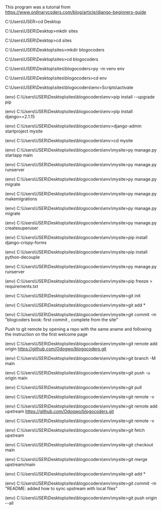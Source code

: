This program was a tutorial from 
https://www.ordinarycoders.com/blog/article/django-beginners-guide

C:\Users\USER>cd Desktop

C:\Users\USER\Desktop>mkdir sites

C:\Users\USER\Desktop>cd sites

C:\Users\USER\Desktop\sites>mkdir blogocoders

C:\Users\USER\Desktop\sites>cd blogocoders

C:\Users\USER\Desktop\sites\blogocoders>py -m venv env

C:\Users\USER\Desktop\sites\blogocoders>cd env

C:\Users\USER\Desktop\sites\blogocoders\env>Scripts\activate

(env) C:\Users\USER\Desktop\sites\blogocoders\env>pip install --upgrade pip

(env) C:\Users\USER\Desktop\sites\blogocoders\env>pip install django==2.1.15

(env) C:\Users\USER\Desktop\sites\blogocoders\env>django-admin startproject mysite

(env) C:\Users\USER\Desktop\sites\blogocoders\env>cd mysite

(env) C:\Users\USER\Desktop\sites\blogocoders\env\mysite>py manage.py startapp main

(env) C:\Users\USER\Desktop\sites\blogocoders\env\mysite>py manage.py runserver

(env) C:\Users\USER\Desktop\sites\blogocoders\env\mysite>py manage.py migrate

(env) C:\Users\USER\Desktop\sites\blogocoders\env\mysite>py manage.py makemigrations

(env) C:\Users\USER\Desktop\sites\blogocoders\env\mysite>py manage.py migrate

(env) C:\Users\USER\Desktop\sites\blogocoders\env\mysite>py manage.py createsuperuser

(env) C:\Users\USER\Desktop\sites\blogocoders\env\mysite>pip install django-crispy-forms

(env) C:\Users\USER\Desktop\sites\blogocoders\env\mysite>pip install python-decouple

(env) C:\Users\USER\Desktop\sites\blogocoders\env\mysite>py manage.py runserver

(env) C:\Users\USER\Desktop\sites\blogocoders\env\mysite>pip freeze > requirements.txt

(env) C:\Users\USER\Desktop\sites\blogocoders\env\mysite>git init


(env) C:\Users\USER\Desktop\sites\blogocoders\env\mysite>git add *



(env) C:\Users\USER\Desktop\sites\blogocoders\env\mysite>git commit -m "blogcoders book: first commit , complete from the site"


Push to git remote by opening a repo with the same aname and following the instruction on the first welcome page 


(env) C:\Users\USER\Desktop\sites\blogocoders\env\mysite>git remote add origin https://github.com/Odogwo/blogocoders.git

(env) C:\Users\USER\Desktop\sites\blogocoders\env\mysite>git branch -M main

(env) C:\Users\USER\Desktop\sites\blogocoders\env\mysite>git push -u origin main

(env) C:\Users\USER\Desktop\sites\blogocoders\env\mysite>git pull

(env) C:\Users\USER\Desktop\sites\blogocoders\env\mysite>git remote -v

(env) C:\Users\USER\Desktop\sites\blogocoders\env\mysite>git remote add upstream https://github.com/Odogwo/blogocoders.git

(env) C:\Users\USER\Desktop\sites\blogocoders\env\mysite>git remote -v

(env) C:\Users\USER\Desktop\sites\blogocoders\env\mysite>git fetch upstream

(env) C:\Users\USER\Desktop\sites\blogocoders\env\mysite>git checkout main

(env) C:\Users\USER\Desktop\sites\blogocoders\env\mysite>git merge upstream/main


(env) C:\Users\USER\Desktop\sites\blogocoders\env\mysite>git add *

(env) C:\Users\USER\Desktop\sites\blogocoders\env\mysite>git commit -m "README: added how to sync upstream with local files"

(env) C:\Users\USER\Desktop\sites\blogocoders\env\mysite>git push origin --all
















